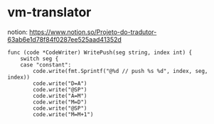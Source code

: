 # vm-translator



notion: https://www.notion.so/Projeto-do-tradutor-63ab6e1d78f84f0287ee525aad41352d


```
func (code *CodeWriter) WritePush(seg string, index int) {
	switch seg {
	case "constant":
		code.write(fmt.Sprintf("@%d // push %s %d", index, seg, index))
		code.write("D=A")
		code.write("@SP")
		code.write("A=M")
		code.write("M=D")
		code.write("@SP")
		code.write("M=M+1")

```
